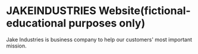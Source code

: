 # JAKEINDUSTRIES Website(fictional-educational purposes only)
Jake Industries is business company to help our customers' most important mission.

